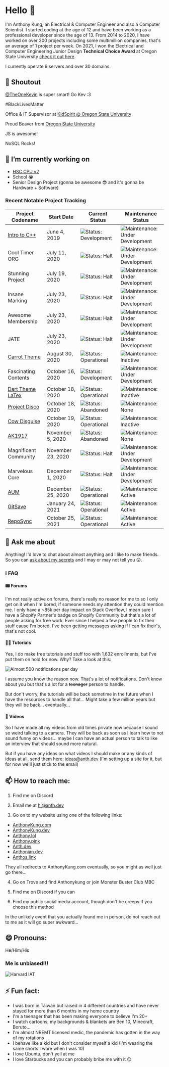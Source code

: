 # Hello 👋

I'm Anthony Kung, an Electrical & Computer Engineer and also a Computer Scientist. I started coding at the age of 12 and have been working as a professional developer since the age of 13. From 2014 to 2020, I have worked on over 300 projects including some multimillion companies, that's an average of 1 project per week. On 2021, I won the Electrical and Computer Engineering Junior Design **Technical Choice Award** at Oregon State University [check it out here](https://eecs.oregonstate.edu/project-showcase/browse.php?category=ECE34xSp21).

I currently operate 9 servers and over 30 domains.

## 📢 Shoutout
 [@TheOneKevin](https://github.com/TheOneKevin) is super smart! Go Kev :3
 
 <!-- Me <3 boyfriend Kevin :P -->

 #BlackLivesMatter
 
 Office & IT Supervisor at [KidSpirit @ Oregon State University](https://kidspirit.oregonstate.edu)
 
 Proud Beaver from [Oregon State University](http://eecs.oregonstate.edu/~kungc/)
 
JS is awesome!
 
 NoSQL Rocks!

## 🔭 I’m currently working on

- [HSC CPU v2](https://hsc.anth.dev)
- School 😭
- Senior Design Project (gonna be awesome 😎 and it's gonna be Hardware + Software)

### Recent Notable Project Tracking

| Project Codename                                                               | Start Date        | Current Status                                                                                        | Maintenance Status                                                                                                           |
| ------------------------------------------------------------------------------ | ----------------- | ----------------------------------------------------------------------------------------------------- | ---------------------------------------------------------------------------------------------------------------------------- |
| [Intro to C++](https://repl.it/talk/learn/Intro-to-C/15340)                    | June 4, 2019      | ![Status: Development](https://img.shields.io/static/v1?label=status&message=development&color=blue)  | ![Maintenance: Under Development](https://img.shields.io/static/v1?label=maintenance&message=under%20development&color=blue) |
| Cool Timer ORG                                                                 | July 11, 2020     | ![Status: Halt](https://img.shields.io/static/v1?label=status&message=halt&color=yellow)              | ![Maintenance: Under Development](https://img.shields.io/static/v1?label=maintenance&message=under%20development&color=blue) |
| Stunning Project                                                               | July 19, 2020     | ![Status: Halt](https://img.shields.io/static/v1?label=status&message=halt&color=yellow)              | ![Maintenance: Under Development](https://img.shields.io/static/v1?label=maintenance&message=under%20development&color=blue) |
| Insane Marking                                                                 | July 23, 2020     | ![Status: Halt](https://img.shields.io/static/v1?label=status&message=halt&color=yellow)              | ![Maintenance: Under Development](https://img.shields.io/static/v1?label=maintenance&message=under%20development&color=blue) |
| Awesome Membership                                                             | July 23, 2020     | ![Status: Halt](https://img.shields.io/static/v1?label=status&message=halt&color=yellow)              | ![Maintenance: Under Development](https://img.shields.io/static/v1?label=maintenance&message=under%20development&color=blue) |
| JATE                                                                           | July 23, 2020     | ![Status: Halt](https://img.shields.io/static/v1?label=status&message=halt&color=yellow)              | ![Maintenance: Under Development](https://img.shields.io/static/v1?label=maintenance&message=under%20development&color=blue) |
| [Carrot Theme](https://github.com/Anthonykung/Carrot-Gay-Theme-for-VS-Code)    | August 30, 2020   | ![Status: Operational](https://img.shields.io/static/v1?label=status&message=operational&color=green) | ![Maintenance: Inactive](https://img.shields.io/static/v1?label=maintenance&message=inactive&color=yellow)                   |
| Fascinating Contents                                                           | October 16, 2020  | ![Status: Development](https://img.shields.io/static/v1?label=status&message=development&color=blue)  | ![Maintenance: Under Development](https://img.shields.io/static/v1?label=maintenance&message=under%20development&color=blue) |
| [Dart Theme LaTex](https://github.com/Anthonykung/Dark-Theme-LaTex)            | October 18, 2020  | ![Status: Operational](https://img.shields.io/static/v1?label=status&message=operational&color=green) | ![Maintenance: Inactive](https://img.shields.io/static/v1?label=maintenance&message=inactive&color=yellow)                   |
| [Project Disco](https://github.com/Anthonykung/WordPress-Project-Disco)        | October 18, 2020  | ![Status: Abandoned](https://img.shields.io/static/v1?label=status&message=abandoned&color=red)       | ![Maintenance: None](https://img.shields.io/static/v1?label=maintenance&message=none&color=red)                              |
| [Cow Disguise](https://github.com/Anthonykung/Cow-Disguise)                    | October 19, 2020  | ![Status: Operational](https://img.shields.io/static/v1?label=status&message=operational&color=green) | ![Maintenance: Inactive](https://img.shields.io/static/v1?label=maintenance&message=inactive&color=yellow)                   |
| [AK1917](https://github.com/Anthonykung/AK1917)                                | November 5, 2020  | ![Status: Abandoned](https://img.shields.io/static/v1?label=status&message=abandoned&color=red)       | ![Maintenance: None](https://img.shields.io/static/v1?label=maintenance&message=none&color=red)                              |
| Magnificent Community                                                          | November 23, 2020 | ![Status: Halt](https://img.shields.io/static/v1?label=status&message=halt&color=yellow)              | ![Maintenance: Under Development](https://img.shields.io/static/v1?label=maintenance&message=under%20development&color=blue) |
| Marvelous Core                                                                 | December 1, 2020  | ![Status: Halt](https://img.shields.io/static/v1?label=status&message=halt&color=yellow)              | ![Maintenance: Under Development](https://img.shields.io/static/v1?label=maintenance&message=under%20development&color=blue) |
| [AUM](https://github.com/Anthonykung/Anthonian-Uptime-Monitoring)              | December 25, 2020 | ![Status: Operational](https://img.shields.io/static/v1?label=status&message=operational&color=green) | ![Maintenance: Active](https://img.shields.io/static/v1?label=maintenance&message=active&color=green)                        |
| [GitSave](https://github.com/Anthonykung/GitSave)                              | January 24, 2021  | ![Status: Operational](https://img.shields.io/static/v1?label=status&message=operational&color=green) | ![Maintenance: Active](https://img.shields.io/static/v1?label=maintenance&message=active&color=green)                        |
| [RepoSync](https://github.com/Anthonykung/RepoSync)                            | October 25, 2021  | ![Status: Operational](https://img.shields.io/static/v1?label=status&message=operational&color=green) | ![Maintenance: Active](https://img.shields.io/static/v1?label=maintenance&message=active&color=green)                        |

## 💬 Ask me about

Anything! I'd love to chat about almost anything and I like to make friends. So you can [ask about my secrets](https://tellonym.me/anthonykung) and I may or may not tell you 😜.

### ℹ FAQ

#### 📟 Forums

I'm not really active on forums, there's really no reason for me to so I only get on it when I'm bored, if someone needs my attention they could mention me. I only have a ~85k per day impact on Stack Overflow, I mean sure I have a Shopify Partner's badge on Shopify Community but that's a lot of people asking for free work. Ever since I helped a few people to fix their stuff cause I'm bored, I've been getting messages asking if I can fix their's, that's not cool.

#### 👨‍🏫 Tutorials

Yes, I do make free tutorials and stuff too with 1,632 enrollments, but I've put them on hold for now. Why? Take a look at this:

![Almost 500 notifications per day](https://vault.hailiga.org/Anthonykung/Images/Repl-it-Dashboard.PNG)

I assume you know the reason now. That's a lot of notifications. Don't know about you but that's a lot for a ~~teenager~~ person to handle.

But don't worry, the tutorials will be back sometime in the future when I have the resources to handle all that... Might take a few million years but they will be back...  eventually...

#### 🎥 Videos

So I have made all my videos from old times private now because I sound so weird talking to a camera. They will be back as soon as I learn how to not sound funny on videos... maybe I can have an actual person to talk to like an interview that should sound more natural.

But if you have any ideas on what videos I should make or any kinds of ideas at all, send them here: [ideas@anth.dev](mailto:ideas@anth.dev) (I'm setting up a site for it, but for now we'll just stick to the email)

## 📫 How to reach me:

1. Find me on Discord

2. Email me at [hi@anth.dev](mailto:hi@anth.dev)

3. Go on to my website using one of the following links:
  - [AnthonyKung.com](https://anthonykung.com)
  - [AnthonyKung.dev](https://anthonykung.dev)
  - [Anthony.lol](https://anthony.lol)
  - [Anthony.pink](https://anthony.pink)
  - [Anth.dev](https://anth.dev)
  - [Anthonian.dev](https://anthonian.dev)
  - [Anthos.link](https://anthos.link)

They all redirects to AnthonyKung.com eventually, so you might as well just go there...

4. Go on Trove and find Anthonykung or join Monster Buster Club MBC

5. Find me on Discord if you can

6. Find my public social media account, though don't be creepy if you choose this method

In the unlikely event that you actually found me in person, do not reach out to me as it will go super awkward...

## 😄 Pronouns:

He/Him/His

### Me is unbiased!!!

![Harvard IAT](https://dl.airtable.com/.attachmentThumbnails/31379628cbf673ab2db3beb145173f9f/5a0b4fcf)

## ⚡ Fun fact:

- I was born in Taiwan but raised in 4 different countries and have never stayed for more than 6 months in my home country
- I'm a teenager that has been making everyone to believe I'm 20+
- I watch cartoons, my backgrounds & blankets are Ben 10, Minecraft, Boruto...
- I'm almost NREMT licensed medic, the pandemic has gotten in the way of my rotations
- I behave like a kid but I don't consider myself a kid (I'm wearing the same shorts I wore when I was 10)
- I love Ubuntu, don't yell at me
- I love Starbucks and you can probably bribe me with it 😏

<!--
**Anthonykung/Anthonykung** is a ✨ _special_ ✨ repository because its `README.md` (this file) appears on your GitHub profile.

Here are some ideas to get you started:

- 🔭 I’m currently working on ...
- 🌱 I’m currently learning ...
- 👯 I’m looking to collaborate on ...
- 🤔 I’m looking for help with ...
- 💬 Ask me about ...
- 📫 How to reach me: ...
- 😄 Pronouns: ...
- ⚡ Fun fact: ...
-->
